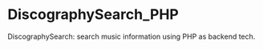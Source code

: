 DiscographySearch_PHP
=====================

DiscographySearch: search music information using PHP as backend tech.
